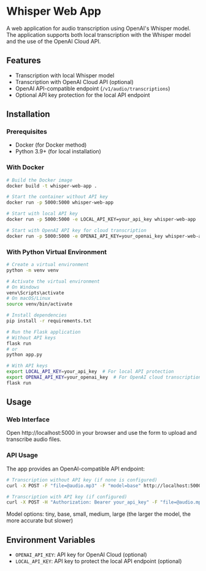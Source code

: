 # Whisper Web App

A web application for audio transcription using OpenAI's Whisper model. The application supports both local transcription with the Whisper model and the use of the OpenAI Cloud API.

## Features

- Transcription with local Whisper model
- Transcription with OpenAI Cloud API (optional)
- OpenAI API-compatible endpoint (`/v1/audio/transcriptions`)
- Optional API key protection for the local API endpoint

## Installation

### Prerequisites

- Docker (for Docker method)
- Python 3.9+ (for local installation)

### With Docker

```bash
# Build the Docker image
docker build -t whisper-web-app .

# Start the container without API key
docker run -p 5000:5000 whisper-web-app

# Start with local API key
docker run -p 5000:5000 -e LOCAL_API_KEY=your_api_key whisper-web-app

# Start with OpenAI API key for cloud transcription
docker run -p 5000:5000 -e OPENAI_API_KEY=your_openai_key whisper-web-app
```

### With Python Virtual Environment

```bash
# Create a virtual environment
python -m venv venv

# Activate the virtual environment
# On Windows
venv\Scripts\activate
# On macOS/Linux
source venv/bin/activate

# Install dependencies
pip install -r requirements.txt

# Run the Flask application
# Without API keys
flask run
# or
python app.py

# With API keys
export LOCAL_API_KEY=your_api_key  # For local API protection
export OPENAI_API_KEY=your_openai_key  # For OpenAI cloud transcription
flask run
```

## Usage

### Web Interface

Open http://localhost:5000 in your browser and use the form to upload and transcribe audio files.

### API Usage

The app provides an OpenAI-compatible API endpoint:

```bash
# Transcription without API key (if none is configured)
curl -X POST -F "file=@audio.mp3" -F "model=base" http://localhost:5000/v1/audio/transcriptions

# Transcription with API key (if configured)
curl -X POST -H "Authorization: Bearer your_api_key" -F "file=@audio.mp3" -F "model=base" http://localhost:5000/v1/audio/transcriptions
```

Model options: tiny, base, small, medium, large (the larger the model, the more accurate but slower)

## Environment Variables

- `OPENAI_API_KEY`: API key for OpenAI Cloud (optional)
- `LOCAL_API_KEY`: API key to protect the local API endpoint (optional)